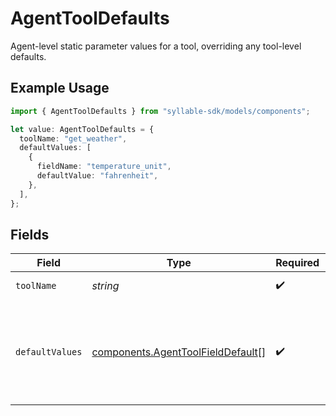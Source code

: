 # AgentToolDefaults

Agent-level static parameter values for a tool, overriding any tool-level defaults.

## Example Usage

```typescript
import { AgentToolDefaults } from "syllable-sdk/models/components";

let value: AgentToolDefaults = {
  toolName: "get_weather",
  defaultValues: [
    {
      fieldName: "temperature_unit",
      defaultValue: "fahrenheit",
    },
  ],
};
```

## Fields

| Field                                                                                  | Type                                                                                   | Required                                                                               | Description                                                                            | Example                                                                                |
| -------------------------------------------------------------------------------------- | -------------------------------------------------------------------------------------- | -------------------------------------------------------------------------------------- | -------------------------------------------------------------------------------------- | -------------------------------------------------------------------------------------- |
| `toolName`                                                                             | *string*                                                                               | :heavy_check_mark:                                                                     | The name of the tool                                                                   | get_weather                                                                            |
| `defaultValues`                                                                        | [components.AgentToolFieldDefault](../../models/components/agenttoolfielddefault.md)[] | :heavy_check_mark:                                                                     | The default values for fields used in the tool                                         | [<br/>{<br/>"default_value": "fahrenheit",<br/>"field_name": "temperature_unit"<br/>}<br/>] |